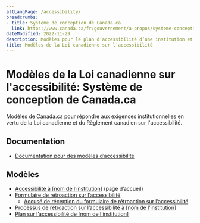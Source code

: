 ```yaml
---
altLangPage: /accessibility/
breadcrumbs:
- title: Système de conception de Canada.ca
  link: https://www.canada.ca/fr/gouvernement/a-propos/systeme-conception.html
dateModified: 2022-11-29
description: Modèles pour le plan d’accessibilité d’une institution et la section de rétroaction. 
title: Modèles de la Loi canadienne sur l'accessibilité
---
```

<h1 property="name" id="wb-cont" dir="ltr"><span class="stacked"><span>Modèles de la Loi canadienne sur l'accessibilité</span>: <span>Système de conception de Canada.ca</span></span></h1>
<p>Modèles de Canada.ca pour répondre aux exigences institutionnelles en vertu de la Loi canadienne et du Règlement canadien sur l'accessibilité.</p>

<h2>Documentation</h2>
<ul>
  <li class="mrgn-tp-lg"><a href="documentation.html">Documentation pour des modèles d’accessibilité</a></li>
 </ul>


<h2>Modèles</h2>
<ul>
  <li class="mrgn-tp-lg"><a href="accessibilite.html">Accessibilité à [nom de l’institution]</a> (page d’accueil)</li>
  <li><a href="formulaire-retroaction.html">Formulaire de rétroaction sur l’accessibilité</a>
    <ul>
      <li><a href="retroaction-soumission.html">Accusé de réception du formulaire de rétroaction sur l’accessibilité</a></li>
    </ul></li>
  <li><a href="processus-retroaction.html">Processus de rétroaction sur l’accessibilité à [nom de l’institution]</a></li>
  <li><a href="plan.html">Plan sur l’accessibilité de [nom de l’institution]</a></li>
</ul>
